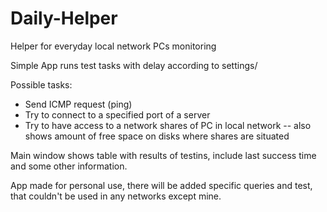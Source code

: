 # Daily-Helper
Helper for everyday local network PCs monitoring

Simple App runs test tasks with delay according to settings/

Possible tasks:
  - Send ICMP request (ping)
  - Try to connect to a specified port of a server
  - Try to have access to a network shares of PC in local network
    -- also shows amount of free space on disks where shares are situated
    
  Main window shows table with results of testins, include last success time and some other information.
  
  
  App made for personal use, there will be added specific queries and test, that couldn't be used in any networks except mine.
  
